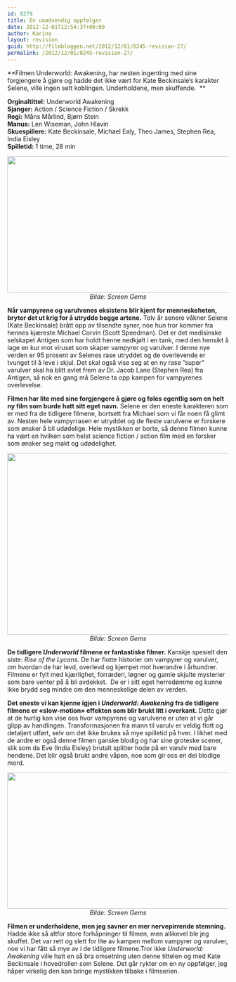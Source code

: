```yaml
---
id: 8279
title: En unødvendig oppfølger
date: 2012-12-01T12:54:37+00:00
author: Karina
layout: revision
guid: http://filmbloggen.net/2012/12/01/8245-revision-27/
permalink: /2012/12/01/8245-revision-27/
---
```

**Filmen Underworld: Awakening, har nesten ingenting med sine forgjengere å gjøre og hadde det ikke vært for Kate Beckinsale’s karakter Selene, ville ingen sett koblingen. Underholdene, men skuffende.  **

**Orginaltittel:** Underworld Awakening  
**Sjanger:** Action / Science Fiction / Skrekk  
**Regi:** Måns Mårlind, Bjørn Stein  
**Manus:** Len Wiseman, John Hlavin  
**Skuespillere:** Kate Beckinsale, Michael Ealy, Theo James, Stephen Rea, India Eisley  
**Spilletid:** 1 time, 28 min

<p style="text-align: center">
  <a href="http://filmbloggen.net/?attachment_id=8247" rel="attachment wp-att-8247"><img class="aligncenter size-large wp-image-8247" src="http://filmbloggen.net/wp-content/uploads//2012/11/bilde-05-620x311.jpg" alt="" width="620" height="311" /></a><em>Bilde: Screen Gems</em>
</p>

**Når vampyrene og varulvenes eksistens blir kjent for menneskeheten, bryter det ut krig for å utrydde begge artene.** Tolv år senere våkner Selene (Kate Beckinsale) brått opp av tilsendte syner, noe hun tror kommer fra hennes kjæreste Michael Corvin (Scott Speedman). Det er det medisinske selskapet Antigen som har holdt henne nedkjølt i en tank, med den hensikt å lage en kur mot viruset som skaper vampyrer og varulver. I denne nye verden er 95 prosent av Selenes rase utryddet og de overlevende er tvunget til å leve i skjul. Det skal også vise seg at en ny rase ”super” varulver skal ha blitt avlet frem av Dr. Jacob Lane (Stephen Rea) fra Antigen, så nok en gang må Selene ta opp kampen for vampyrenes overlevelse.

**Filmen har lite med sine forgjengere å gjøre og føles egentlig som en helt ny film som burde hatt sitt eget navn.** Selene er den eneste karakteren som er med fra de tidligere filmene, bortsett fra Michael som vi får noen få glimt av. Nesten hele vampyrrasen er utryddet og de fleste varulvene er forskere som ønsker å bli udødelige. Hele mystikken er borte, så denne filmen kunne ha vært en hvilken som helst science fiction / action film med en forsker som ønsker seg makt og udødelighet.

<p style="text-align: center">
  <a href="http://filmbloggen.net/?attachment_id=8248" rel="attachment wp-att-8248"><img class="aligncenter size-large wp-image-8248" src="http://filmbloggen.net/wp-content/uploads//2012/11/Bilde-03-620x413.jpg" alt="" width="620" height="413" /></a><em>Bilde: Screen Gems</em>
</p>

**De tidligere _Underworld_ filmene er fantastiske filmer.** Kanskje spesielt den siste: _Rise of the Lycans._ De har flotte historier om vampyrer og varulver, om hvordan de har levd, overlevd og kjempet mot hverandre i århundrer. Filmene er fylt med kjærlighet, forræderi, løgner og gamle skjulte mysterier som bare venter på å bli avdekket.  De er i sitt eget herredømme og kunne ikke brydd seg mindre om den menneskelige delen av verden.

**Det eneste vi kan kjenne igjen i _Underworld: Awakening_ fra de tidligere filmene er &laquo;slow-motion&raquo; effekten som blir brukt litt i overkant.** Dette gjør at de hurtig kan vise oss hvor vampyrene og varulvene er uten at vi går glipp av handlingen. Transformasjonen fra mann til varulv er veldig flott og detaljert utført, selv om det ikke brukes så mye spilletid på hver. I likhet med de andre er også denne filmen ganske blodig og har sine groteske scener, slik som da Eve (India Eisley) brutalt splitter hode på en varulv med bare hendene. Det blir også brukt andre våpen, noe som gir oss en del blodige mord.

<p style="text-align: center">
  <a href="http://filmbloggen.net/?attachment_id=8249" rel="attachment wp-att-8249"><img class="aligncenter size-large wp-image-8249" src="http://filmbloggen.net/wp-content/uploads//2012/11/Bilde-02-620x310.jpg" alt="" width="620" height="310" /></a><em>Bilde: Screen Gems</em>
</p>

**Filmen er underholdene, men jeg savner en mer nervepirrende stemning.** Hadde ikke så altfor store forhåpninger til filmen, men allikevel ble jeg skuffet. Det var rett og slett for lite av kampen mellom vampyrer og varulver, noe vi har fått så mye av i de tidligere filmene.Tror ikke _Underworld: Awakening_ ville hatt en så bra omsetning uten denne tittelen og med Kate Beckinsale i hovedrollen som Selene. Det går rykter om en ny oppfølger, jeg håper virkelig den kan bringe mystikken tilbake i filmserien.

<div class="video-shortcode">
</div>